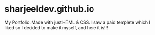 # sharjeeldev.github.io
My Portfolio. Made with just HTML & CSS.
I saw a paid templete which I liked so I decided to make it myself, and here it is!!!
